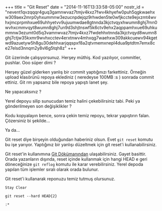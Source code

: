 +++
title = "Git Reset"
date = "2014-11-16T13:33:58-05:00"
nostr_id = "nevent1qvzqqqr4guq3gamnwvaz7tmjv4kxz7fwv4khyefw0puh5qgkwaehxw309aex2mrp0yhxummnw3ezucnpdejqz9rhwden5te0wfjkccte9ejxzmt4wvhxjmcprpmhxue69uhhyetvv9ujuumwdae8gtnnda3kjctvqyxhwumn8ghj7mn0wvhxcmmvqyt8wumn8ghj7un9d3shjtnswf5k6ctv9ehx2aqppamhxue69uhkummnw3ezumt0d5q3vamnwvaz7tmjv4kxz7fwdehhxtnnda3kjctvqyd8wumn8ghj7ctjw35kxmr9wvhxcctev4erxtnwv4mhxqg7waehxw309akkcuewv94kgetwd9azuetyw5h8gu30dehhxarjqqspxf8a2qtvmemxnepl4dua9ptdtm7emx8ce27elsd3nnqm2y8vl6g5tqh8z"
+++

Git üzerinde çalışıyorsunuz. Herşey müthiş. Kod yazılıyor, commitler, pushlar. Ooo süper dimi ?

Herşey güzel giderken yanlış bir commit yaptığınızı farkettiniz. Örneğin upload klasörünü repoya eklediniz ( neredeyse 100MB :s ) sonrada commit ettiniz. Git rm yapsanız bile repoya yapıştı lanet şey.

Ne yapacaksınız ?

Yerel depoyu silip sunucudan temiz halini çekebilirsiniz tabi. Peki ya gönderilmeyen son değişiklikler ?

Kodu kopyalayın bence, sonra çekin temiz repoyu, tekrar yapıştırın falan. Çözersiniz bi şekilde...

Ya da...

Git reset diye birşeyin olduğundan haberiniz olsun. Evet `git reset` komutu bu işe yarıyor. Yaptığınız bir yanlışı düzeltmek için git reset'i kullanabilirsiniz.

Git reset'in kullanımına [Git Dökümanından](http://git-scm.com/docs/git-reset) ulaşabilirsiniz. Gayet basittir. Orada yazanların dışında, reset içinde kullanmak için hangi HEAD e geri döneceğinize `git reflog` komutu ile karar verebilirsiniz. Yerel depoda yapılan tüm işlemler sıralı olarak orada bulunur.

Git reset'i kullanarak reponuzu temiz tutmuş olursunuz.


`Stay Clear`

`git reset --hard HEAD{2}`

`:*`
